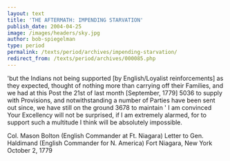 ```yaml
---
layout: text
title: 'THE AFTERMATH: IMPENDING STARVATION'
publish_date: 2004-04-25
image: /images/headers/sky.jpg
author: bob-spiegelman
type: period
permalink: /texts/period/archives/impending-starvation/
redirect_from: /texts/period/archives/000085.php
---
```


'but the Indians not being supported [by English/Loyalist reinforcements] as they expected, thought of nothing more than carrying off their Families, and we had at this Post the 21st of last month [September, 1779] 5036 to supply with Provisions, and notwithstanding a number of Parties have been sent out since, we have still on the ground 3678 to maintain ' I am convinced Your Excellency will not be surprised, if I am extremely alarmed, for to support such a multitude I think will be absolutely impossible.

Col. Mason Bolton (English Commander at Ft. Niagara)
Letter to Gen. Haldimand (English Commander for N. America)
Fort Niagara, New York
October 2, 1779
